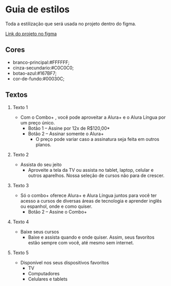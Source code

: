# Guia de estilos

Toda a estilização que será usada no projeto dentro do figma.


[Link do projeto no figma](https://www.figma.com/file/tFDVyNuKhrT2G03k2dCstW/Alura-Plus---Layout?node-id=1%3A77)

## Cores

- branco-principal:#FFFFFF;
- cinza-secundario:#C0C0C0;
- botao-azul:#167BF7;
- cor-de-fundo:#00030C;


## Textos

1. Texto 1 
    - Com o Combo+ , você pode aproveitar a Alura+ e o Alura Língua por um preço único.
        - Botão 1 – Assine por 12x de R$120,00* 
        - Botão 2 – Assinar somente o Alura+
            - O preço pode variar caso a assinatura seja feita em outros planos.

2. Texto 2 
    - Assista do seu jeito
        - Aproveite a tela da TV ou assista no tablet, laptop, celular e outros aparelhos. Nossa seleção de cursos não para de crescer.

3. Texto 3
    - Só o combo+ oferece Alura+ e Alura Língua juntos para você ter acesso a cursos de diversas áreas de tecnologia e aprender inglês ou espanhol, onde e como quiser.
        - Botão 2 – Assine o Combo+

4. Texto 4
    - Baixe seus cursos
        - Baixe e assista quando e onde quiser. Assim, seus favoritos estão sempre com você, até mesmo sem internet.

5. Texto 5
    - Disponível nos seus dispositivos favoritos
        - TV
        - Computadores
        - Celulares e tablets
